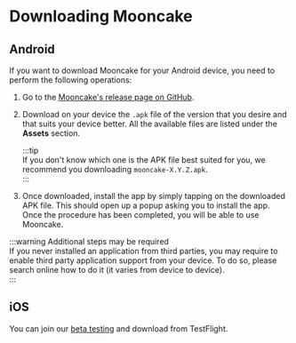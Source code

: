 # Downloading Mooncake

## Android
If you want to download Mooncake for your Android device, you need to perform the following operations: 

1. Go to the [Mooncake's release page on GitHub](https://github.com/desmos-labs/mooncake/releases). 
2. Download on your device the `.apk` file of the version that you desire and that suits your device better. All the available files are listed under the **Assets** section. 

   :::tip  
   If you don't know which one is the APK file best suited for you, we recommend you downloading `mooncake-X.Y.Z.apk`.  
   :::
   
3. Once downloaded, install the app by simply tapping on the downloaded APK file. This should open up a popup asking you to install the app. Once the procedure has been completed, you will be able to use Mooncake. 

:::warning Additional steps may be required  
If you never installed an application from third parties, you may require to enable third party application support from your device. To do so, please search online how to do it (it varies from device to device).  
:::

## iOS

You can join our [beta testing](https://testflight.apple.com/join/3Zh9mWFk) and download from TestFlight.
